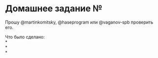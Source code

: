 # Домашнее задание №

Прошу @martinkomitsky, @haseprogram или @vaganov-spb проверить его.

Что было сделано:
<br />*
<br />*
<br /> *
